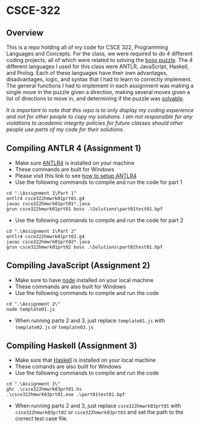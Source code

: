 # CSCE-322
## Overview
This is a repo holding all of my code for CSCE 322, Programming Languages and Concepts. For the class, we were required to do 4 different coding projects, all of which were related to solving the [boss puzzle](https://en.wikipedia.org/wiki/15_puzzle). The 4 different languages I used for this class were ANTLR, JavaScript, Haskell, and Prolog. Each of these languages have their own advantages, disadvantages, logic, and syntax that I had to learn to correctly implement. The general functions I had to implement in each assignment was making a single move in the puzzle given a direction, making several moves given a list of directions to move in, and determining if the puzzle was [solvable](https://www.cs.bham.ac.uk/~mdr/teaching/modules04/java2/TilesSolvability.html).  

*It is important to note that this repo is to only display my coding experience and not for other people to copy my solutions. I am not responsible for any violations to academic integrity policies for future classes should other people use parts of my code for their solutions.*

## Compiling ANTLR 4 (Assignment 1)
* Make sure [ANTLR4](https://www.antlr.org/download.html) is installed on your machine
* These commands are built for Windows
* Please visit this link to see [how to setup ANTLR4](https://github.com/antlr/antlr4/blob/master/doc/getting-started.md)
* Use the following commands to compile and run the code for part 1
```
cd ".\Assignment 1\Part 1"
antlr4 csce322hmwrk01prt01.g4
javac csce322hmwrk01prt01*.java   
grun csce322hmwrk01prt01 boss .\Solutions\part01test01.bpf
```
* Use the following commands to compile and run the code for part 2
```
cd ".\Assignment 1\Part 2"
antlr4 csce322hmwrk01prt02.g4
javac csce322hmwrk01prt02*.java   
grun csce322hmwrk01prt02 boss .\Solutions\part02test01.bpf
```

## Compiling JavaScript (Assignment 2)
* Make sure to have [node](https://nodejs.org/en/download/) installed on your local machine
* These commands are also built for Windows
* Use the following commands to compile and run the code
```
cd ".\Assignment 2\"
node template01.js
```
* When running parts 2 and 3, just replace `template01.js` with `template02.js` or `template03.js`

## Compiling Haskell (Assignment 3)
* Make sure that [Haskell](https://www.haskell.org/platform/) is installed on your local machine
* These comands are also built for Windows
* Use the following commands to compile and run the code
```
cd ".\Assignment 3\"
ghc .\csce322hmwrk03prt01.hs
.\csce322hmwrk03prt01.exe .\part01test01.bpf
```
* When running parts 2 and 3, just replace `csce322hmwrk03prt01` with `csce322hmwrk03prt02` or `csce322hmwrk03prt03` and set the path to the correct test case file.



